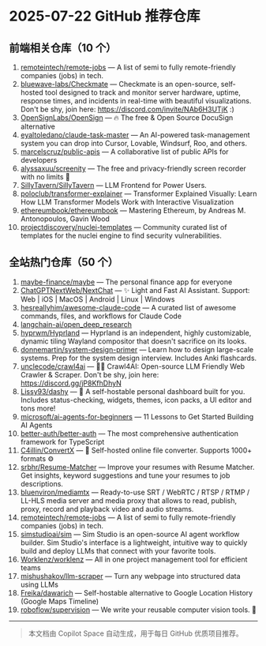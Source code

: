 # 2025-07-22 GitHub 推荐仓库

## 前端相关仓库（10 个）

1. [remoteintech/remote-jobs](https://github.com/remoteintech/remote-jobs) — A list of semi to fully remote-friendly companies (jobs) in tech.
2. [bluewave-labs/Checkmate](https://github.com/bluewave-labs/Checkmate) — Checkmate is an open-source, self-hosted tool designed to track and monitor server hardware, uptime, response times, and incidents in real-time with beautiful visualizations. Don't be shy, join here: https://discord.com/invite/NAb6H3UTjK :)
3. [OpenSignLabs/OpenSign](https://github.com/OpenSignLabs/OpenSign) — 🔥 The free & Open Source DocuSign alternative
4. [eyaltoledano/claude-task-master](https://github.com/eyaltoledano/claude-task-master) — An AI-powered task-management system you can drop into Cursor, Lovable, Windsurf, Roo, and others.
5. [marcelscruz/public-apis](https://github.com/marcelscruz/public-apis) — A collaborative list of public APIs for developers
6. [alyssaxuu/screenity](https://github.com/alyssaxuu/screenity) — The free and privacy-friendly screen recorder with no limits 🎥
7. [SillyTavern/SillyTavern](https://github.com/SillyTavern/SillyTavern) — LLM Frontend for Power Users.
8. [poloclub/transformer-explainer](https://github.com/poloclub/transformer-explainer) — Transformer Explained Visually: Learn How LLM Transformer Models Work with Interactive Visualization
9. [ethereumbook/ethereumbook](https://github.com/ethereumbook/ethereumbook) — Mastering Ethereum, by Andreas M. Antonopoulos, Gavin Wood
10. [projectdiscovery/nuclei-templates](https://github.com/projectdiscovery/nuclei-templates) — Community curated list of templates for the nuclei engine to find security vulnerabilities.

## 全站热门仓库（50 个）

1. [maybe-finance/maybe](https://github.com/maybe-finance/maybe) — The personal finance app for everyone
2. [ChatGPTNextWeb/NextChat](https://github.com/ChatGPTNextWeb/NextChat) — ✨ Light and Fast AI Assistant. Support: Web | iOS | MacOS | Android | Linux | Windows
3. [hesreallyhim/awesome-claude-code](https://github.com/hesreallyhim/awesome-claude-code) — A curated list of awesome commands, files, and workflows for Claude Code
4. [langchain-ai/open_deep_research](https://github.com/langchain-ai/open_deep_research)
5. [hyprwm/Hyprland](https://github.com/hyprwm/Hyprland) — Hyprland is an independent, highly customizable, dynamic tiling Wayland compositor that doesn't sacrifice on its looks.
6. [donnemartin/system-design-primer](https://github.com/donnemartin/system-design-primer) — Learn how to design large-scale systems. Prep for the system design interview. Includes Anki flashcards.
7. [unclecode/crawl4ai](https://github.com/unclecode/crawl4ai) — 🚀🤖 Crawl4AI: Open-source LLM Friendly Web Crawler & Scraper. Don't be shy, join here: https://discord.gg/jP8KfhDhyN
8. [Lissy93/dashy](https://github.com/Lissy93/dashy) — 🚀 A self-hostable personal dashboard built for you. Includes status-checking, widgets, themes, icon packs, a UI editor and tons more!
9. [microsoft/ai-agents-for-beginners](https://github.com/microsoft/ai-agents-for-beginners) — 11 Lessons to Get Started Building AI Agents
10. [better-auth/better-auth](https://github.com/better-auth/better-auth) — The most comprehensive authentication framework for TypeScript
11. [C4illin/ConvertX](https://github.com/C4illin/ConvertX) — 💾 Self-hosted online file converter. Supports 1000+ formats ⚙️
12. [srbhr/Resume-Matcher](https://github.com/srbhr/Resume-Matcher) — Improve your resumes with Resume Matcher. Get insights, keyword suggestions and tune your resumes to job descriptions.
13. [bluenviron/mediamtx](https://github.com/bluenviron/mediamtx) — Ready-to-use SRT / WebRTC / RTSP / RTMP / LL-HLS media server and media proxy that allows to read, publish, proxy, record and playback video and audio streams.
14. [remoteintech/remote-jobs](https://github.com/remoteintech/remote-jobs) — A list of semi to fully remote-friendly companies (jobs) in tech.
15. [simstudioai/sim](https://github.com/simstudioai/sim) — Sim Studio is an open-source AI agent workflow builder. Sim Studio's interface is a lightweight, intuitive way to quickly build and deploy LLMs that connect with your favorite tools.
16. [Worklenz/worklenz](https://github.com/Worklenz/worklenz) — All in one project management tool for efficient teams
17. [mishushakov/llm-scraper](https://github.com/mishushakov/llm-scraper) — Turn any webpage into structured data using LLMs
18. [Freika/dawarich](https://github.com/Freika/dawarich) — Self-hostable alternative to Google Location History (Google Maps Timeline)
19. [roboflow/supervision](https://github.com/roboflow/supervision) — We write your reusable computer vision tools. 💜

---

> 本文档由 Copilot Space 自动生成，用于每日 GitHub 优质项目推荐。
